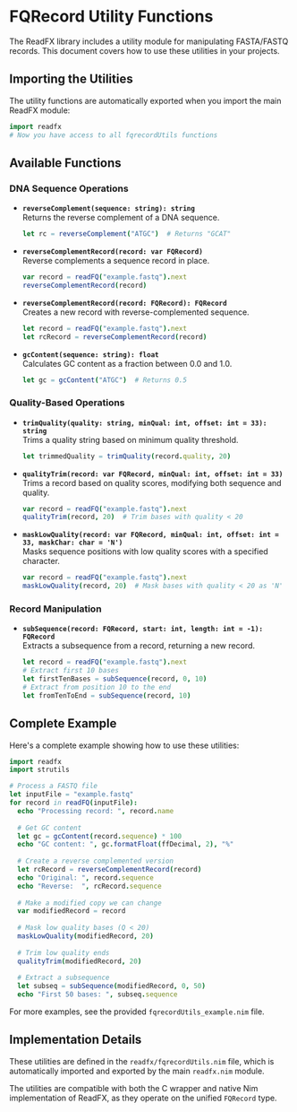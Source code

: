 # FQRecord Utility Functions

The ReadFX library includes a utility module for manipulating FASTA/FASTQ records. This document covers how to use these utilities in your projects.

## Importing the Utilities

The utility functions are automatically exported when you import the main ReadFX module:

```nim
import readfx
# Now you have access to all fqrecordUtils functions
```

## Available Functions

### DNA Sequence Operations

- **`reverseComplement(sequence: string): string`**  
  Returns the reverse complement of a DNA sequence.

  ```nim
  let rc = reverseComplement("ATGC")  # Returns "GCAT"
  ```

- **`reverseComplementRecord(record: var FQRecord)`**  
  Reverse complements a sequence record in place.

  ```nim
  var record = readFQ("example.fastq").next
  reverseComplementRecord(record)
  ```

- **`reverseComplementRecord(record: FQRecord): FQRecord`**  
  Creates a new record with reverse-complemented sequence.

  ```nim
  let record = readFQ("example.fastq").next
  let rcRecord = reverseComplementRecord(record)
  ```

- **`gcContent(sequence: string): float`**  
  Calculates GC content as a fraction between 0.0 and 1.0.

  ```nim
  let gc = gcContent("ATGC")  # Returns 0.5
  ```

### Quality-Based Operations

- **`trimQuality(quality: string, minQual: int, offset: int = 33): string`**  
  Trims a quality string based on minimum quality threshold.

  ```nim
  let trimmedQuality = trimQuality(record.quality, 20)
  ```

- **`qualityTrim(record: var FQRecord, minQual: int, offset: int = 33)`**  
  Trims a record based on quality scores, modifying both sequence and quality.

  ```nim
  var record = readFQ("example.fastq").next
  qualityTrim(record, 20)  # Trim bases with quality < 20
  ```

- **`maskLowQuality(record: var FQRecord, minQual: int, offset: int = 33, maskChar: char = 'N')`**  
  Masks sequence positions with low quality scores with a specified character.

  ```nim
  var record = readFQ("example.fastq").next
  maskLowQuality(record, 20)  # Mask bases with quality < 20 as 'N'
  ```

### Record Manipulation

- **`subSequence(record: FQRecord, start: int, length: int = -1): FQRecord`**  
  Extracts a subsequence from a record, returning a new record.

  ```nim
  let record = readFQ("example.fastq").next
  # Extract first 10 bases
  let firstTenBases = subSequence(record, 0, 10)
  # Extract from position 10 to the end
  let fromTenToEnd = subSequence(record, 10)
  ```

## Complete Example

Here's a complete example showing how to use these utilities:

```nim
import readfx
import strutils

# Process a FASTQ file
let inputFile = "example.fastq"
for record in readFQ(inputFile):
  echo "Processing record: ", record.name
  
  # Get GC content
  let gc = gcContent(record.sequence) * 100
  echo "GC content: ", gc.formatFloat(ffDecimal, 2), "%"
  
  # Create a reverse complemented version
  let rcRecord = reverseComplementRecord(record)
  echo "Original: ", record.sequence
  echo "Reverse:  ", rcRecord.sequence
  
  # Make a modified copy we can change
  var modifiedRecord = record
  
  # Mask low quality bases (Q < 20)
  maskLowQuality(modifiedRecord, 20)
  
  # Trim low quality ends
  qualityTrim(modifiedRecord, 20)
  
  # Extract a subsequence
  let subseq = subSequence(modifiedRecord, 0, 50)
  echo "First 50 bases: ", subseq.sequence
```

For more examples, see the provided `fqrecordUtils_example.nim` file.

## Implementation Details

These utilities are defined in the `readfx/fqrecordUtils.nim` file, which is automatically imported and exported by the main `readfx.nim` module.

The utilities are compatible with both the C wrapper and native Nim implementation of ReadFX, as they operate on the unified `FQRecord` type.